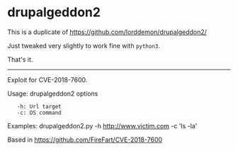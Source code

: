# drupalgeddon2


This is a duplicate of https://github.com/lorddemon/drupalgeddon2/

Just tweaked very slightly to work fine with `python3`. 

That's it.

-----------------------------------------



Exploit for CVE-2018-7600.

Usage: drupalgeddon2 options 

       -h: Url target
       -c: OS command

Examples:
        drupalgeddon2.py -h http://www.victim.com -c 'ls -la'


Based in https://github.com/FireFart/CVE-2018-7600